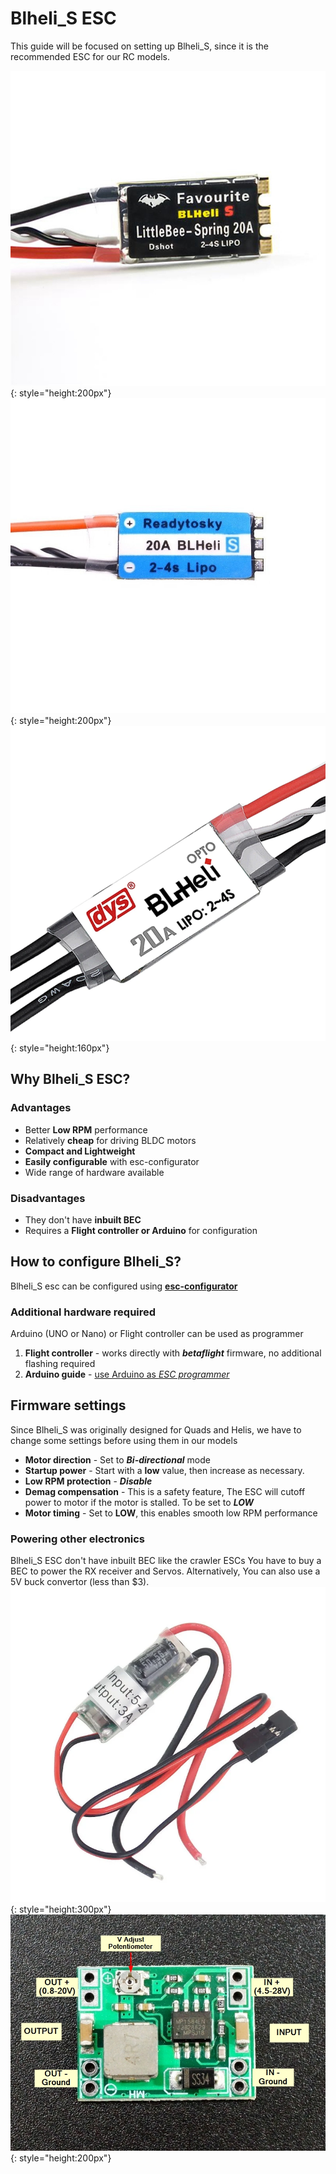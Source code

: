 # Blheli_S ESC

This guide will be focused on setting up Blheli_S, since it is the recommended ESC for our RC models.

![alt text](images/blheli-littlebee.webp){: style="height:200px"}
![alt text](images/blheli-readytosky.webp){: style="height:200px"}
![alt text](images/blheli-dys.webp){: style="height:160px"} 

## Why Blheli_S ESC?

### Advantages
* Better **Low RPM** performance
* Relatively **cheap** for driving BLDC motors
* **Compact and Lightweight**
* **Easily configurable** with esc-configurator
* Wide range of hardware available

### Disadvantages
* They don't have **inbuilt BEC**
* Requires a **Flight controller or Arduino** for configuration

## How to configure Blheli_S?
Blheli_S esc can be configured using **[esc-configurator](https://esc-configurator.com)**

### Additional hardware required
Arduino (UNO or Nano) or Flight controller can be used as programmer

1. **Flight controller** - works directly with ***betaflight*** firmware, no additional flashing required
2. **Arduino guide** - [use Arduino as *ESC programmer*](https://youtu.be/i6lhMcQLRSU)

## Firmware settings
Since Blheli_S was originally designed for Quads and Helis, we have to change some settings before using them in our models

* **Motor direction** - Set to ***Bi-directional*** mode
* **Startup power** - Start with a **low** value, then increase as necessary.
* **Low RPM protection** - ***Disable***
* **Demag compensation** - This is a safety feature, The ESC will cutoff power to motor if the motor is stalled. To be set to ***LOW***
* **Motor timing** - Set to **LOW**, this enables smooth low RPM performance

### Powering other electronics

Blheli_S ESC don't have inbuilt BEC like the crawler ESCs
You have to buy a BEC to power the RX receiver and Servos.
Alternatively, You can also use a 5V buck convertor (less than $3).
![alt text](images/ubec.webp){: style="height:300px"} 
![alt text](images/mp1584.webp){: style="height:200px"} 

